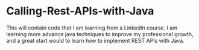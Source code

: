 # Calling-Rest-APIs-with-Java
This will contain code that I am learning from a LinkedIn course. I am learning more advance java techniques to improve my professional growth, and a great start would to learn how to implement REST APIs with Java.
